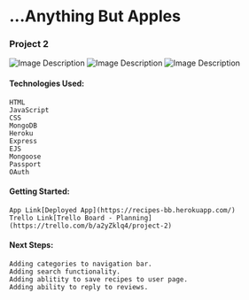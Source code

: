 <h1>...Anything But Apples</h1>
<h3>Project 2</h3>

![Image Description](./public/images/screenshots/ScreenShot1.png)
![Image Description](./public/images/screenshots/ScreenShot2.png)
![Image Description](./public/images/screenshots/ScreenShot3.png)

<h4>Technologies Used:</h4>

  	HTML
  	JavaScript
	CSS
	MongoDB
	Heroku
	Express
	EJS
	Mongoose
	Passport
	OAuth




<h4>Getting Started:</h4>

	App Link[Deployed App](https://recipes-bb.herokuapp.com/)
	Trello Link[Trello Board - Planning](https://trello.com/b/a2yZklq4/project-2)



<h4>Next Steps:</h4>

	Adding categories to navigation bar.
  	Adding search functionality.
  	Adding ablitity to save recipes to user page.
  	Adding ability to reply to reviews.
